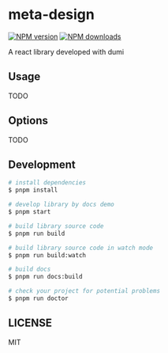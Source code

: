 # meta-design

[![NPM version](https://img.shields.io/npm/v/meta-design.svg?style=flat)](https://npmjs.org/package/meta-design)
[![NPM downloads](http://img.shields.io/npm/dm/meta-design.svg?style=flat)](https://npmjs.org/package/meta-design)

A react library developed with dumi

## Usage

TODO

## Options

TODO

## Development

```bash
# install dependencies
$ pnpm install

# develop library by docs demo
$ pnpm start

# build library source code
$ pnpm run build

# build library source code in watch mode
$ pnpm run build:watch

# build docs
$ pnpm run docs:build

# check your project for potential problems
$ pnpm run doctor
```

## LICENSE

MIT
